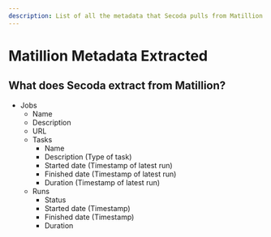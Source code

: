 ```yaml
---
description: List of all the metadata that Secoda pulls from Matillion
---
```


# Matillion Metadata Extracted

## What does Secoda extract from Matillion?

* Jobs
  * Name
  * Description
  * URL
  * Tasks
    * Name
    * Description (Type of task)
    * Started date (Timestamp of latest run)
    * Finished date (Timestamp of latest run)
    * Duration (Timestamp of latest run)
  * Runs
    * Status
    * Started date (Timestamp)
    * Finished date (Timestamp)
    * Duration
